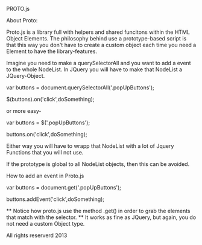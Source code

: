 PROTO.js

About Proto:

Proto.js is a library full with helpers and shared funcitons within the HTML Object Elements.
The philosophy behind use a prototype-based script is that this way you don't have to create a custom object each time you need a Element to have the library-features.

Imagine you need to make a querySelectorAll and you want to add a event to the whole NodeList. In JQuery you will have to make that NodeList a JQuery-Object.

var buttons = document.querySelectorAll('.popUpButtons');

$(buttons).on('click',doSomething);

or more easy-

var buttons = $('.popUpButtons');

buttons.on('click',doSomething);


Either way you will have to wrapp that NodeList with a lot of Jquery Functions that you will not use.

If the prototype is global to all NodeList objects, then this can be avoided.

How to add an event in Proto.js

var buttons = document.get('.popUpButtons');

buttons.addEvent('click',doSomething);

** Notice how proto.js use the method .get() in order to grab the elements that match with the selector.
** It works as fine as JQuery, but again, you do not need a custom Object type.


All rights reserverd 2013